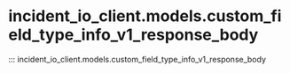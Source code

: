# incident_io_client.models.custom_field_type_info_v1_response_body

::: incident_io_client.models.custom_field_type_info_v1_response_body
